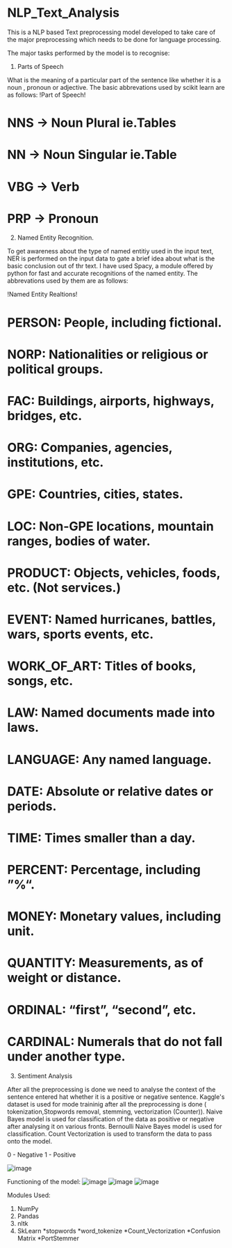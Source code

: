 # NLP_Text_Analysis
This is a NLP based Text preprocessing model developed to take care of the major preprocessing which needs to be done for language processing.

The major tasks performed by the model is to recognise:
1. Parts of Speech 

What is the meaning of a particular part of the sentence like whether it is a noun , pronoun or adjective.
The basic abbrevations used by scikit learn are as follows:
!Part of Speech!
# NNS → Noun Plural ie.Tables
# NN → Noun Singular ie.Table
# VBG → Verb
# PRP → Pronoun

2. Named Entity Recognition.

To get awareness about the type of named entitiy used in the input text, NER is performed on the input data to gate a brief idea about what is the basic conclusion out of thr text.
I have used Spacy,  a module offered by python for fast and accurate recognitions of the named entity.
The abbrevations used by them are as follows:

!Named Entity Realtions!
# PERSON:      People, including fictional.
# NORP:        Nationalities or religious or political groups.
# FAC:         Buildings, airports, highways, bridges, etc.
# ORG:         Companies, agencies, institutions, etc.
# GPE:         Countries, cities, states.
# LOC:         Non-GPE locations, mountain ranges, bodies of water.
# PRODUCT:     Objects, vehicles, foods, etc. (Not services.)
# EVENT:       Named hurricanes, battles, wars, sports events, etc.
# WORK_OF_ART: Titles of books, songs, etc.
# LAW:         Named documents made into laws.
# LANGUAGE:    Any named language.
# DATE:        Absolute or relative dates or periods.
# TIME:        Times smaller than a day.
# PERCENT:     Percentage, including ”%“.
# MONEY:       Monetary values, including unit.
# QUANTITY:    Measurements, as of weight or distance.
# ORDINAL:     “first”, “second”, etc.
# CARDINAL:    Numerals that do not fall under another type.

3. Sentiment Analysis

After all the preprocessing is done we need to analyse the context of the sentence entered hat whether it is a positive or negative sentence.
Kaggle's dataset is used for mode traininig after all the preprocessing is done ( tokenization,Stopwords removal, stemming, vectorization (Counter)).
Naive Bayes model is used for classification of the data as positive or negative after analysing it on various fronts.
Bernoulli Naive Bayes model is used for classification.
Count Vectorization is used to transform the data to pass onto the model.

0 - Negative 
1 - Positive

![image](https://user-images.githubusercontent.com/62856191/200178158-ab69c480-712d-44dd-9cb9-34371730a418.png)

Functioning of the model:
![image](https://user-images.githubusercontent.com/62856191/200178197-7b3e86f5-d16d-4365-9ec4-26b5b4776a4e.png)
![image](https://user-images.githubusercontent.com/62856191/200178180-18c769f7-3787-41ac-aea3-c59a7112f64c.png)
![image](https://user-images.githubusercontent.com/62856191/200178214-f87b0fa1-47ea-4700-9dee-13a074149e45.png)

Modules Used:
1. NumPy
2. Pandas
3. nltk
4. SkLearn
  *stopwords
  *word_tokenize
  *Count_Vectorization
  *Confusion Matrix
  *PortStemmer
